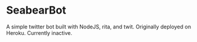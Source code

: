 # SeabearBot
A simple twitter bot built with NodeJS, rita, and twit. Originally deployed on Heroku. Currently inactive.
